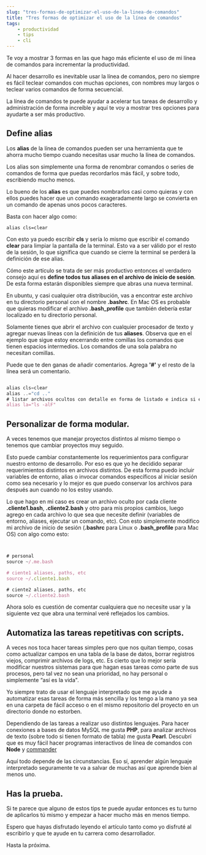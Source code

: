 ```yaml
---
slug: "tres-formas-de-optimizar-el-uso-de-la-linea-de-comandos"
title: "Tres formas de optimizar el uso de la línea de comandos"
tags:
    - productividad
    - tips
    - cli
---
```

Te voy a mostrar 3 formas en las que hago más eficiente el uso de mi línea de comandos para incrementar la productividad.

Al hacer desarrollo es inevitable usar la línea de comandos, pero no siempre es fácil teclear comandos con muchas opciones, con nombres muy largos o teclear varios comandos de forma secuencial.

La línea de comandos te puede ayudar a acelerar tus tareas de desarrollo y administración de forma increíble y aquí te voy a mostrar tres opciones para ayudarte a ser más productivo.

## Define alias

Los __alias__ de la línea de comandos pueden ser una herramienta que te ahorra mucho tiempo cuando necesitas usar mucho la línea de comandos.

Los alias son simplemente una forma de renombrar comandos o series de comandos de forma que puedas recordarlos más fácil, y sobre todo, escribiendo mucho menos.

Lo bueno de los __alias__ es que puedes nombrarlos casi como quieras y con ellos puedes hacer que un comando exageradamente largo se convierta en un comando de apenas unos pocos caracteres.

Basta con hacer algo como:

`alias cls=clear`

Con esto ya puedo escribir **cls** y sería lo mismo que escribir el comando __clear__ para limpiar la pantalla de la terminal. Esto va a ser válido por el resto de la sesión, lo que significa que cuando se cierre la terminal se perderá la definición de ese alias.

Cómo este artículo se trata de ser más productivo entonces el verdadero consejo aquí es __define todos tus aliases en el archivo de inicio de sesión__. De esta forma estarán disponibles siempre que abras una nueva terminal.

En ubuntu, y casi cualquier otra distribución, vas a encontrar este archivo en tu directorio personal con el nombre **.bashrc**. En Mac OS es probable que quieras modificar el archivo  **.bash_profile** que también debería estar localizado en tu directorio personal.

Solamente tienes que abrir el archivo con cualquier procesador de texto y agregar nuevas líneas con la definición de tus __aliases__. Observa que en el ejemplo que sigue estoy encerrando entre comillas los comandos que tienen espacios intermedios. Los comandos de una sola palabra no necesitan comillas.

Puede que te den ganas de añadir comentarios. Agrega **'#'** y el resto de la línea será un comentario.

```javascript

alias cls=clear
alias ..="cd .."
# listar archivos ocultos con detalle en forma de listado e indica si el nombre es ejecutable(*), dirctorio(/) o enlace simbólico(@)
alias la="ls -alF"

```

## Personalizar de forma modular.

A veces tenemos que manejar proyectos distintos al mismo tiempo o tenemos que cambiar proyectos muy seguido.

Esto puede cambiar constantemente los requerimientos para configurar nuestro entorno de desarrollo. Por eso es que yo he decidido separar requerimientos distintos en archivos distintos. De esta forma puedo incluir variables de entorno, alias o invocar comandos específicos al iniciar sesión como sea necesario y lo mejor es que puedo conservar los archivos para después aun cuando no los estoy usando.

Lo que hago en mi caso es crear un archivo oculto por cada cliente **.cliente1.bash**, **.cliente2.bash** y otro para mis propios cambios, luego agrego en cada archivo lo que sea que necesite definir (variables de entorno, aliases, ejecutar un comando, etc). Con esto simplemente modifico mi archivo de inicio de sesión (__.bashrc__ para Linux o  __.bash_profile__ para Mac OS) con algo como esto:

```javascript


# personal
source ~/.me.bash

# ciente1 aliases, paths, etc
source ~/.cliente1.bash

# ciente2 aliases, paths, etc
source ~/.cliente2.bash

```

Ahora solo es cuestión de comentar cualquiera que no necesite usar y la siguiente vez que abra una terminal veré reflejados los cambios.

## Automatiza las tareas repetitivas con scripts.

A veces nos toca hacer tareas simples pero que nos quitan tiempo, cosas como actualizar campos en una tabla de la base de datos, borrar registros viejos, comprimir archivos de logs, etc. Es cierto que lo mejor sería modificar nuestros sistemas para que hagan esas tareas como parte de sus procesos, pero tal vez no sean una prioridad, no hay personal o simplemente “así es la vida".

Yo siempre trato de usar el lenguaje interpretado que me ayude a automatizar esas tareas de forma más sencilla y los tengo a la mano ya sea en una carpeta de fácil acceso o en el mismo repositorio del proyecto en un directorio donde no estorben.

Dependiendo de las tareas a realizar uso distintos lenguajes. Para hacer conexiones a bases de datos MySQL me gusta **PHP**, para analizar archivos de texto (sobre todo si tienen formato de tabla) me gusta **Pearl**. Descubrí que es muy fácil hacer programas interactivos de línea de comandos con **Node** y [commander](https://www.npmjs.com/package/commander)

Aquí todo depende de las circunstancias. Eso sí, aprender algún lenguaje interpretado seguramente te va a salvar de muchas así que aprende bien al menos uno.

## Has la prueba.

Si te parece que alguno de estos tips te puede ayudar entonces es tu turno de aplicarlos tú mismo y empezar a hacer mucho más en menos tiempo.

Espero que hayas disfrutado leyendo el artículo tanto como yo disfruté al escribirlo y que te ayude en tu carrera como desarrollador.

Hasta la próxima.
